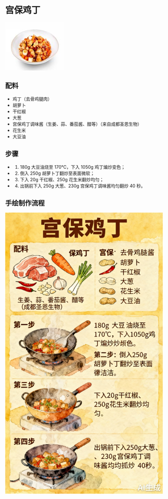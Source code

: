 # 宫保鸡丁

![宫保鸡丁](../images/宫保鸡丁.png)


## 配料
- 鸡丁（去骨鸡腿肉）
- 胡萝卜
- 干红椒
- 大葱
- 宫保鸡丁调味酱（生姜、蒜、番茄酱、醋等）（来自成都圣恩生物）
- 花生米
- 大豆油

## 步骤
- 1. 180g 大豆油烧至 170℃，下入 1050g 鸡丁煸炒变色；
- 2. 倒入 250g 胡萝卜丁翻炒至表面微软；
- 3. 下入 20g 干红椒、250g 花生米翻炒均匀；
- 4. 出锅前下入 250g 大葱、230g 宫保鸡丁调味酱均匀翻炒 40 秒。


## 手绘制作流程

![手绘制作流程](../images/炒菜/宫保鸡丁.jpg)
